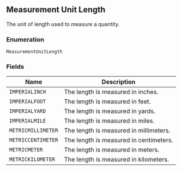 ## Measurement Unit Length

The unit of length used to measure a quantity.

### Enumeration

`MeasurementUnitLength`

### Fields

| Name | Description |
|  --- | --- |
| `IMPERIALINCH` | The length is measured in inches. |
| `IMPERIALFOOT` | The length is measured in feet. |
| `IMPERIALYARD` | The length is measured in yards. |
| `IMPERIALMILE` | The length is measured in miles. |
| `METRICMILLIMETER` | The length is measured in millimeters. |
| `METRICCENTIMETER` | The length is measured in centimeters. |
| `METRICMETER` | The length is measured in meters. |
| `METRICKILOMETER` | The length is measured in kilometers. |

